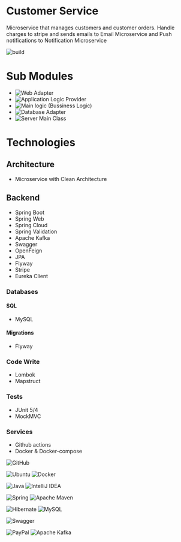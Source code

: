 # Customer Service
Microservice that manages customers and customer orders. Handle charges to stripe and sends emails to Email Microservice and Push notifications to Notification Microservice

![build](https://img.shields.io/github/actions/workflow/status/iNikitaGricenko/ComputerSystem/build.yml?style=for-the-badge/badge.svg)
<br>

# Sub Modules
* ![Web Adapter](customer-adapter-web)
* ![Application Logic Provider](customer-application-logic)
* ![Main logic (Bussiness Logic)](customer-bussiness-logic)
* ![Database Adapter](customer-persistence-gateway)
* ![Server Main Class](customer-server)

# Technologies

## Architecture
* Microservice with Clean Architecture

## Backend
* Spring Boot
* Spring Web
* Spring Cloud
* Spring Validation
* Apache Kafka
* Swagger
* OpenFeign
* JPA
* Flyway
* Stripe
* Eureka Client

### Databases
#### SQL
* MySQL

#### Migrations
* Flyway

### Code Write
* Lombok
* Mapstruct

### Tests
* JUnit 5/4
* MockMVC

### Services
* Github actions
* Docker & Docker-compose

![GitHub](https://img.shields.io/badge/github-%23121011.svg?style=for-the-badge&logo=github&logoColor=white)

![Ubuntu](https://img.shields.io/badge/Ubuntu-E95420?style=for-the-badge&logo=ubuntu&logoColor=white)
![Docker](https://img.shields.io/badge/docker-%230db7ed.svg?style=for-the-badge&logo=docker&logoColor=white)

![Java](https://img.shields.io/badge/java-%23ED8B00.svg?style=for-the-badge&logo=openjdk&logoColor=white)
![IntelliJ IDEA](https://img.shields.io/badge/IntelliJIDEA-000000.svg?style=for-the-badge&logo=intellij-idea&logoColor=white)

![Spring](https://img.shields.io/badge/spring-%236DB33F.svg?style=for-the-badge&logo=spring&logoColor=white)
![Apache Maven](https://img.shields.io/badge/Apache%20Maven-C71A36?style=for-the-badge&logo=Apache%20Maven&logoColor=white)

![Hibernate](https://img.shields.io/badge/Hibernate-59666C?style=for-the-badge&logo=Hibernate&logoColor=white)
![MySQL](https://img.shields.io/badge/mysql-%2300f.svg?style=for-the-badge&logo=mysql&logoColor=white)

![Swagger](https://img.shields.io/badge/-Swagger-%23Clojure?style=for-the-badge&logo=swagger&logoColor=white)

![PayPal](https://img.shields.io/badge/PayPal-00457C?style=for-the-badge&logo=paypal&logoColor=white)
![Apache Kafka](https://img.shields.io/badge/Apache%20Kafka-000?style=for-the-badge&logo=apachekafka)
